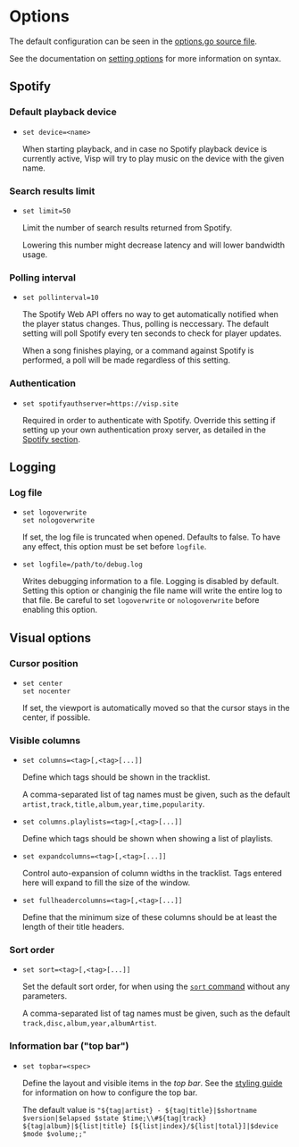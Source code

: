# Options

The default configuration can be seen in the [options.go source file](../options/options.go).

See the documentation on [setting options](commands.md#setting-global-options) for more information on syntax.

## Spotify

### Default playback device

* `set device=<name>`

  When starting playback, and in case no Spotify playback device is currently active,
  Visp will try to play music on the device with the given name.

### Search results limit

* `set limit=50`

  Limit the number of search results returned from Spotify.

  Lowering this number might decrease latency and will lower bandwidth usage.

### Polling interval

* `set pollinterval=10`

  The Spotify Web API offers no way to get automatically notified when the player status changes.
  Thus, polling is neccessary. The default setting will poll Spotify every ten seconds to check for
  player updates.

  When a song finishes playing, or a command against Spotify is performed,
  a poll will be made regardless of this setting.

### Authentication

* `set spotifyauthserver=https://visp.site`  

  Required in order to authenticate with Spotify. Override this setting if
  setting up your own authentication proxy server, as detailed in the
  [Spotify section](spotify.md).


## Logging

### Log file

* `set logoverwrite`  
  `set nologoverwrite`

  If set, the log file is truncated when opened. Defaults to false.
  To have any effect, this option must be set before `logfile`.

* `set logfile=/path/to/debug.log`

  Writes debugging information to a file. Logging is disabled by default.
  Setting this option or changinig the file name will write the entire log to that file.
  Be careful to set `logoverwrite` or `nologoverwrite` before enabling this option.


## Visual options

### Cursor position

* `set center`  
  `set nocenter`

  If set, the viewport is automatically moved so that the cursor stays in the center, if possible.

### Visible columns

* `set columns=<tag>[,<tag>[...]]`

  Define which tags should be shown in the tracklist.

  A comma-separated list of tag names must be given, such as the default `artist,track,title,album,year,time,popularity`.

* `set columns.playlists=<tag>[,<tag>[...]]`

  Define which tags should be shown when showing a list of playlists.
  
* `set expandcolumns=<tag>[,<tag>[...]]`

  Control auto-expansion of column widths in the tracklist. Tags entered here will expand to fill the size of the window.

* `set fullheadercolumns=<tag>[,<tag>[...]]`

  Define that the minimum size of these columns should be at least the length of their title headers.

### Sort order

* `set sort=<tag>[,<tag>[...]]`

  Set the default sort order, for when using the [`sort` command](commands.md#manipulating-lists) without any parameters.

  A comma-separated list of tag names must be given, such as the default `track,disc,album,year,albumArtist`.

### Information bar ("top bar")

* `set topbar=<spec>`

  Define the layout and visible items in the _top bar_.
  See the [styling guide](styling.md#top-bar) for information on how to configure the top bar.

  The default value is `"${tag|artist} - ${tag|title}|$shortname $version|$elapsed $state $time;\\#${tag|track} ${tag|album}|${list|title} [${list|index}/${list|total}]|$device $mode $volume;;"`
